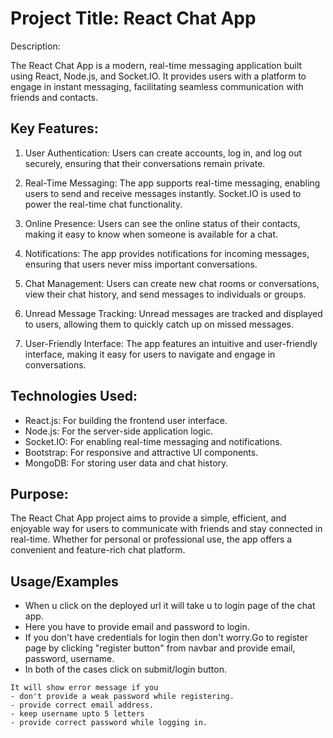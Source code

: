 # Project Title: React Chat App
Description:

The React Chat App is a modern, real-time messaging application built using React, Node.js, and Socket.IO. It provides users with a platform to engage in instant messaging, facilitating seamless communication with friends and contacts.
## Key Features:

1. User Authentication: Users can create accounts, log in, and log out securely, ensuring that their conversations remain private.

2. Real-Time Messaging: The app supports real-time messaging, enabling users to send and receive messages instantly. Socket.IO is used to power the real-time chat functionality.

3. Online Presence: Users can see the online status of their contacts, making it easy to know when someone is available for a chat.

4. Notifications: The app provides notifications for incoming messages, ensuring that users never miss important conversations.

5. Chat Management: Users can create new chat rooms or conversations, view their chat history, and send messages to individuals or groups.

6. Unread Message Tracking: Unread messages are tracked and displayed to users, allowing them to quickly catch up on missed messages.

7. User-Friendly Interface: The app features an intuitive and user-friendly interface, making it easy for users to navigate and engage in conversations.

## Technologies Used:

  - React.js: For building the frontend user interface.
  - Node.js: For the server-side application logic.
  - Socket.IO: For enabling real-time messaging and notifications.
  - Bootstrap: For responsive and attractive UI components.
  - MongoDB: For storing user data and chat history.

## Purpose:
The React Chat App project aims to provide a simple, efficient, and enjoyable way for users to communicate with friends and stay connected in real-time. Whether for personal or professional use, the app offers a convenient and feature-rich chat platform.


## Usage/Examples

- When u click on the deployed url it will take u to login page of the chat app.
- Here you have to provide email and password to login.
- If you don't have credentials for login then don't worry.Go to register page by clicking "register button" from navbar and provide email, password, username.
- In both of the cases click on submit/login button.
```
It will show error message if you
- don't provide a weak password while registering.
- provide correct email address.
- keep username upto 5 letters
- provide correct password while logging in.
```

